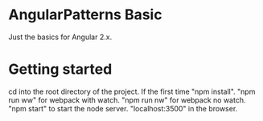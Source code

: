 # AngularPatterns Basic

Just the basics for Angular 2.x.

# Getting started

cd into the root directory of the project. If the first time "npm install". "npm run ww" for webpack with watch.
"npm run nw" for webpack no watch. "npm start" to start the node server. "localhost:3500" in the browser.
